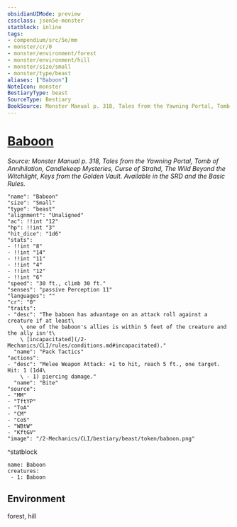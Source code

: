 ```yaml
---
obsidianUIMode: preview
cssclass: json5e-monster
statblock: inline
tags:
- compendium/src/5e/mm
- monster/cr/0
- monster/environment/forest
- monster/environment/hill
- monster/size/small
- monster/type/beast
aliases: ["Baboon"]
NoteIcon: monster
BestiaryType: beast
SourceType: Bestiary
BookSource: Monster Manual p. 318, Tales from the Yawning Portal, Tomb of Annihilation, Candlekeep Mysteries, Curse of Strahd, The Wild Beyond the Witchlight, Keys from the Golden Vault. Available in the SRD and the Basic Rules.
---
```

# [Baboon](2-Mechanics/CLI/bestiary/beast/baboon.md)
*Source: Monster Manual p. 318, Tales from the Yawning Portal, Tomb of Annihilation, Candlekeep Mysteries, Curse of Strahd, The Wild Beyond the Witchlight, Keys from the Golden Vault. Available in the SRD and the Basic Rules.*  

```statblock
"name": "Baboon"
"size": "Small"
"type": "beast"
"alignment": "Unaligned"
"ac": !!int "12"
"hp": !!int "3"
"hit_dice": "1d6"
"stats":
- !!int "8"
- !!int "14"
- !!int "11"
- !!int "4"
- !!int "12"
- !!int "6"
"speed": "30 ft., climb 30 ft."
"senses": "passive Perception 11"
"languages": ""
"cr": "0"
"traits":
- "desc": "The baboon has advantage on an attack roll against a creature if at least\
    \ one of the baboon's allies is within 5 feet of the creature and the ally isn't\
    \ [incapacitated](/2-Mechanics/CLI/rules/conditions.md#incapacitated)."
  "name": "Pack Tactics"
"actions":
- "desc": "Melee Weapon Attack: +1 to hit, reach 5 ft., one target. Hit: 1 (1d4\
    \ - 1) piercing damage."
  "name": "Bite"
"source":
- "MM"
- "TftYP"
- "ToA"
- "CM"
- "CoS"
- "WBtW"
- "KftGV"
"image": "/2-Mechanics/CLI/bestiary/beast/token/baboon.png"
```
^statblock

```encounter-table
name: Baboon
creatures:
 - 1: Baboon
```

## Environment

forest, hill